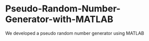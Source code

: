 # Pseudo-Random-Number-Generator-with-MATLAB
We developed a pseudo random number generator using MATLAB
